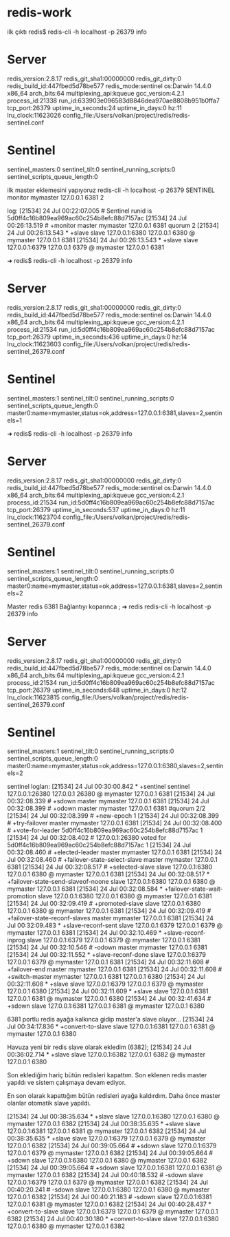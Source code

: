 # redis-work


ilk çıktı 
redis$  redis-cli -h localhost -p 26379 info                                                
# Server
redis_version:2.8.17
redis_git_sha1:00000000
redis_git_dirty:0
redis_build_id:447fbed5d78be577
redis_mode:sentinel
os:Darwin 14.4.0 x86_64
arch_bits:64
multiplexing_api:kqueue
gcc_version:4.2.1
process_id:21338
run_id:633903e096583d8846dea970ae8808b951b0ffa7
tcp_port:26379
uptime_in_seconds:24
uptime_in_days:0
hz:11
lru_clock:11623026
config_file:/Users/volkan/project/redis/redis-sentinel.conf

# Sentinel
sentinel_masters:0
sentinel_tilt:0
sentinel_running_scripts:0
sentinel_scripts_queue_length:0

ilk master eklemesini yapıyoruz
redis-cli -h localhost -p 26379 SENTINEL monitor mymaster 127.0.0.1 6381 2

log:
[21534] 24 Jul 00:22:07.005 # Sentinel runid is 5d0ff4c16b809ea969ac60c254b8efc88d7157ac
[21534] 24 Jul 00:26:13.519 # +monitor master mymaster 127.0.0.1 6381 quorum 2
[21534] 24 Jul 00:26:13.543 * +slave slave 127.0.0.1:6380 127.0.0.1 6380 @ mymaster 127.0.0.1 6381
[21534] 24 Jul 00:26:13.543 * +slave slave 127.0.0.1:6379 127.0.0.1 6379 @ mymaster 127.0.0.1 6381


➜  redis$  redis-cli -h localhost -p 26379 info                                      
# Server
redis_version:2.8.17
redis_git_sha1:00000000
redis_git_dirty:0
redis_build_id:447fbed5d78be577
redis_mode:sentinel
os:Darwin 14.4.0 x86_64
arch_bits:64
multiplexing_api:kqueue
gcc_version:4.2.1
process_id:21534
run_id:5d0ff4c16b809ea969ac60c254b8efc88d7157ac
tcp_port:26379
uptime_in_seconds:436
uptime_in_days:0
hz:14
lru_clock:11623603
config_file:/Users/volkan/project/redis/redis-sentinel_26379.conf

# Sentinel
sentinel_masters:1
sentinel_tilt:0
sentinel_running_scripts:0
sentinel_scripts_queue_length:0
master0:name=mymaster,status=ok,address=127.0.0.1:6381,slaves=2,sentinels=1

➜  redis$  redis-cli -h localhost -p 26379 info                                      
# Server
redis_version:2.8.17
redis_git_sha1:00000000
redis_git_dirty:0
redis_build_id:447fbed5d78be577
redis_mode:sentinel
os:Darwin 14.4.0 x86_64
arch_bits:64
multiplexing_api:kqueue
gcc_version:4.2.1
process_id:21534
run_id:5d0ff4c16b809ea969ac60c254b8efc88d7157ac
tcp_port:26379
uptime_in_seconds:537
uptime_in_days:0
hz:11
lru_clock:11623704
config_file:/Users/volkan/project/redis/redis-sentinel_26379.conf

# Sentinel
sentinel_masters:1
sentinel_tilt:0
sentinel_running_scripts:0
sentinel_scripts_queue_length:0
master0:name=mymaster,status=ok,address=127.0.0.1:6381,slaves=2,sentinels=2


Master redis 6381 Bağlantıyı koparınca ;
➜  redis  redis-cli -h localhost -p 26379 info
# Server
redis_version:2.8.17
redis_git_sha1:00000000
redis_git_dirty:0
redis_build_id:447fbed5d78be577
redis_mode:sentinel
os:Darwin 14.4.0 x86_64
arch_bits:64
multiplexing_api:kqueue
gcc_version:4.2.1
process_id:21534
run_id:5d0ff4c16b809ea969ac60c254b8efc88d7157ac
tcp_port:26379
uptime_in_seconds:648
uptime_in_days:0
hz:12
lru_clock:11623815
config_file:/Users/volkan/project/redis/redis-sentinel_26379.conf

# Sentinel
sentinel_masters:1
sentinel_tilt:0
sentinel_running_scripts:0
sentinel_scripts_queue_length:0
master0:name=mymaster,status=ok,address=127.0.0.1:6380,slaves=2,sentinels=2

sentinel logları:
[21534] 24 Jul 00:30:00.842 * +sentinel sentinel 127.0.0.1:26380 127.0.0.1 26380 @ mymaster 127.0.0.1 6381
[21534] 24 Jul 00:32:08.339 # +sdown master mymaster 127.0.0.1 6381
[21534] 24 Jul 00:32:08.399 # +odown master mymaster 127.0.0.1 6381 #quorum 2/2
[21534] 24 Jul 00:32:08.399 # +new-epoch 1
[21534] 24 Jul 00:32:08.399 # +try-failover master mymaster 127.0.0.1 6381
[21534] 24 Jul 00:32:08.400 # +vote-for-leader 5d0ff4c16b809ea969ac60c254b8efc88d7157ac 1
[21534] 24 Jul 00:32:08.402 # 127.0.0.1:26380 voted for 5d0ff4c16b809ea969ac60c254b8efc88d7157ac 1
[21534] 24 Jul 00:32:08.460 # +elected-leader master mymaster 127.0.0.1 6381
[21534] 24 Jul 00:32:08.460 # +failover-state-select-slave master mymaster 127.0.0.1 6381
[21534] 24 Jul 00:32:08.517 # +selected-slave slave 127.0.0.1:6380 127.0.0.1 6380 @ mymaster 127.0.0.1 6381
[21534] 24 Jul 00:32:08.517 * +failover-state-send-slaveof-noone slave 127.0.0.1:6380 127.0.0.1 6380 @ mymaster 127.0.0.1 6381
[21534] 24 Jul 00:32:08.584 * +failover-state-wait-promotion slave 127.0.0.1:6380 127.0.0.1 6380 @ mymaster 127.0.0.1 6381
[21534] 24 Jul 00:32:09.419 # +promoted-slave slave 127.0.0.1:6380 127.0.0.1 6380 @ mymaster 127.0.0.1 6381
[21534] 24 Jul 00:32:09.419 # +failover-state-reconf-slaves master mymaster 127.0.0.1 6381
[21534] 24 Jul 00:32:09.483 * +slave-reconf-sent slave 127.0.0.1:6379 127.0.0.1 6379 @ mymaster 127.0.0.1 6381
[21534] 24 Jul 00:32:10.469 * +slave-reconf-inprog slave 127.0.0.1:6379 127.0.0.1 6379 @ mymaster 127.0.0.1 6381
[21534] 24 Jul 00:32:10.546 # -odown master mymaster 127.0.0.1 6381
[21534] 24 Jul 00:32:11.552 * +slave-reconf-done slave 127.0.0.1:6379 127.0.0.1 6379 @ mymaster 127.0.0.1 6381
[21534] 24 Jul 00:32:11.608 # +failover-end master mymaster 127.0.0.1 6381
[21534] 24 Jul 00:32:11.608 # +switch-master mymaster 127.0.0.1 6381 127.0.0.1 6380
[21534] 24 Jul 00:32:11.608 * +slave slave 127.0.0.1:6379 127.0.0.1 6379 @ mymaster 127.0.0.1 6380
[21534] 24 Jul 00:32:11.609 * +slave slave 127.0.0.1:6381 127.0.0.1 6381 @ mymaster 127.0.0.1 6380
[21534] 24 Jul 00:32:41.634 # +sdown slave 127.0.0.1:6381 127.0.0.1 6381 @ mymaster 127.0.0.1 6380


6381 portlu redis ayağa kalkınca gidip master'a slave oluyor...
[21534] 24 Jul 00:34:17.836 * +convert-to-slave slave 127.0.0.1:6381 127.0.0.1 6381 @ mymaster 127.0.0.1 6380

Havuza yeni bir redis slave olarak ekledim (6382);
[21534] 24 Jul 00:36:02.714 * +slave slave 127.0.0.1:6382 127.0.0.1 6382 @ mymaster 127.0.0.1 6380

Son eklediğim hariç bütün redisleri kapattım. Son eklenen redis master yapıldı ve sistem çalışmaya devam ediyor.

En son olarak kapattığım bütün redisleri ayağa kaldırdım. Daha önce master olanlar otomatik slave yapıldı.

[21534] 24 Jul 00:38:35.634 * +slave slave 127.0.0.1:6380 127.0.0.1 6380 @ mymaster 127.0.0.1 6382
[21534] 24 Jul 00:38:35.635 * +slave slave 127.0.0.1:6381 127.0.0.1 6381 @ mymaster 127.0.0.1 6382
[21534] 24 Jul 00:38:35.635 * +slave slave 127.0.0.1:6379 127.0.0.1 6379 @ mymaster 127.0.0.1 6382
[21534] 24 Jul 00:39:05.664 # +sdown slave 127.0.0.1:6379 127.0.0.1 6379 @ mymaster 127.0.0.1 6382
[21534] 24 Jul 00:39:05.664 # +sdown slave 127.0.0.1:6380 127.0.0.1 6380 @ mymaster 127.0.0.1 6382
[21534] 24 Jul 00:39:05.664 # +sdown slave 127.0.0.1:6381 127.0.0.1 6381 @ mymaster 127.0.0.1 6382
[21534] 24 Jul 00:40:18.532 # -sdown slave 127.0.0.1:6379 127.0.0.1 6379 @ mymaster 127.0.0.1 6382
[21534] 24 Jul 00:40:20.241 # -sdown slave 127.0.0.1:6380 127.0.0.1 6380 @ mymaster 127.0.0.1 6382
[21534] 24 Jul 00:40:21.183 # -sdown slave 127.0.0.1:6381 127.0.0.1 6381 @ mymaster 127.0.0.1 6382
[21534] 24 Jul 00:40:28.437 * +convert-to-slave slave 127.0.0.1:6379 127.0.0.1 6379 @ mymaster 127.0.0.1 6382
[21534] 24 Jul 00:40:30.180 * +convert-to-slave slave 127.0.0.1:6380 127.0.0.1 6380 @ mymaster 127.0.0.1 6382




